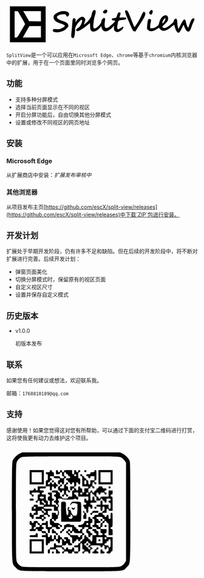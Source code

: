 <svg version="1.0" xmlns="http://www.w3.org/2000/svg" width="487pt" height="109pt" viewBox="0 0 487 109"><g transform="translate(0.000000,109.000000) scale(0.100000,-0.100000)" fill="#000" stroke="none"><path d="M90 535V80h455 455v455 455H545 90V535zm296 170c51-87 91-161 90-165-1-3-47-80-101-172-96-165-98-168-131-168h-34v336 335l42-3 42-3 92-160zm494 35V609l-151 3-151 3-55 95c-30 52-64 110-75 128l-20 32h226 226V740zm0-395V2e2H649 418l34 58c18 32 56 97 83 145l50 86 148 1h147V345z"/><path d="M2485 885c-30-29-32-51-6-65 45-24 91 2 91 52 0 44-48 51-85 13z"/><path d="M2211 881c-11-11-24-37-30-58-5-21-14-57-20-79-13-48-72-126-135-178-24-20-47-36-49-36-3 0 3 23 14 50 10 28 19 61 19 73 0 28-32 65-64 73-43 10-117-40-170-116l-18-25 5 35c6 45-8 70-39 70-33 0-40-22-48-155-4-60-12-151-18-202-6-51-8-103-4-116 7-29 38-40 61-23 17 13 34 112 35 210 0 37 8 62 35 106 41 67 108 140 130 140 44 0-21-168-76-198-70-37-84-75-33-88 30-8 134 53 246 142l76 62 4-83c3-72 6-87 27-109 48-51 142-21 222 72l35 41 11-42c26-97 104-117 199-52 30 21 68 53 84 72l30 34v-56c0-46 4-60 25-80 42-43 106-32 174 31 38 34 52 66 33 78-5 3-30-11-57-30-89-63-109-37-80 102 20 94 15 90 123 1e2 80 7 112 25 90 51-9 12-30 14-90 11-43-2-78-1-78 3 0 3 7 27 16 52 20 59 13 79-23 75-24-3-31-12-52-70l-25-67-50-7c-56-7-70-19-55-46 7-12 21-18 44-18 19 0 35-5 35-11 0-15-1e2-111-155-149-93-64-129-21-108 128 8 53 8 81 1 89-16 19-27 16-59-16-20-20-29-39-29-62 0-56-121-179-176-179-31 0-37 37-24 146 13 103 15 115 42 208 15 53 17 75 9 93-13 28-34 30-60 4z"/><path d="M3677 889c-9-5-24-23-32-39-13-26-13-30 3-50 26-33 58-19 73 30 9 31 9 43-1 55-15 17-19 18-43 4z"/><path d="M3024 876c-7-19 5-55 89-256 81-195 114-260 131-260 8 0 21-3 30-6 10-4 21 7 37 38 12 24 58 96 102 162 122 183 149 253 109 289-27 24-41 9-92-103-51-112-159-285-171-273-4 4-35 78-68 164-86 226-1e2 253-134 257-17 2-29-2-33-12z"/><path d="M1363 855c-59-18-127-60-147-89-21-34-20-74 4-114 26-42 66-66 165-98 130-43 136-66 29-116-60-28-72-30-140-25-65 5-75 3-84-13-16-29-12-38 20-55 53-28 165-13 256 33 44 23 114 94 114 116 0 59-42 92-165 132-92 30-143 71-125 103 17 33 90 61 159 61 61 0 63-1 74-30 15-39 46-37 66 4 12 26 12 33 0 55-26 47-136 65-226 36z"/><path d="M4026 759c-59-16-112-89-136-187-15-62-18-65-74-1e2-44-27-69-36-104-36l-47-1-3 42c-2 22 4 69 13 103 18 69 11 90-30 90-40 0-45-15-61-182-6-65-6-68 24-97 25-25 39-31 74-31 46 0 104 23 164 64l38 25 30-35c64-74 168-52 294 62 41 36 63 51 66 42 3-7 12-38 20-69 19-68 55-123 83-127 25-4 45 23 98 128l37 74 25-61c30-74 63-113 97-113 33 0 49 25 86 135 16 48 39 103 50 122 35 59 19 99-29 73-26-13-51-63-82-157-12-40-26-73-30-73-11 0-51 101-58 148-8 57-32 75-60 47-11-11-44-66-74-123l-54-104-12 34c-7 18-15 72-18 121-6 91-17 113-51 103-19-6-42-45-42-70 0-19-129-127-178-148-49-22-90-21-105 3-9 14 1 28 52 75 70 65 91 98 91 146 0 62-37 92-94 77zm24-92c0-24-55-107-71-107-22 0 3 72 39 113 21 23 32 21 32-6z"/></g></svg>

`SplitView`是一个可以应用在`Microsoft Edge`、`chrome`等基于`chromium`内核浏览器中的扩展，用于在一个页面里同时浏览多个网页。

## 功能
- 支持多种分屏模式
- 选择当前页面显示在不同的视区
- 开启分屏功能后，自由切换其他分屏模式
- 设置或修改不同视区的网页地址

## 安装

### Microsoft Edge
从扩展商店中安装：*扩展发布审核中*

### 其他浏览器
从项目发布主页[https://github.com/escX/split-view/releases](https://github.com/escX/split-view/releases)中下载`ZIP`包进行安装。

## 开发计划
扩展处于早期开发阶段，仍有许多不足和缺陷。但在后续的开发阶段中，将不断对扩展进行完善。后续开发计划：
- 弹窗页面美化
- 切换分屏模式时，保留原有的视区页面
- 自定义视区尺寸
- 设置并保存自定义模式

## 历史版本
- v1.0.0

  初版本发布

## 联系
如果您有任何建议或想法，欢迎联系我。

邮箱：`1768810189@qq.com`

## 支持
感谢使用！如果您觉得这对您有所帮助，可以通过下面的支付宝二维码进行打赏，这将使我更有动力去维护这个项目。

<svg version="1.0" xmlns="http://www.w3.org/2000/svg" width="256pt" height="256pt" viewBox="0 0 256 256"><g transform="translate(0.000000,256.000000) scale(0.100000,-0.100000)" fill="#000" stroke="none"><path d="M265 2426c-55-25-119-90-141-142-12-28-14-194-14-1006 0-1093-5-1012 75-1093 81-80 0-75 1095-75 1095 0 1014-5 1095 75 80 81 75 0 75 1093 0 812-2 978-14 1006-22 52-86 117-141 142l-50 24h-965-965l-50-24zm2001-76c24-12 54-39 70-62l29-41v-967-966l-27-41c-16-24-44-49-70-62-44-21-47-21-992-21-909 0-948 1-984 19-42 22-63 43-86 88-14 29-16 126-16 983 0 913 1 952 19 988 23 45 46 66 91 86 30 13 161 15 979 16 930 0 945 0 987-20z"/><path d="M460 1960v-140h140 140v140 140H6e2 460v-140zm240 0v-1e2H6e2 5e2v1e2 1e2h1e2 1e2v-1e2z"/><path d="M860 2080c0-17-7-20-40-20-33 0-40-3-40-20 0-13 7-20 20-20 18 0 20-7 20-60 0-53-2-60-20-60-18 0-20-7-20-60v-60h-80-80v-40c0-33-3-40-20-40-13 0-20 7-20 20 0 13-7 20-20 20-13 0-20-7-20-20 0-17-7-20-40-20h-40v-40c0-33 3-40 20-40 13 0 20-7 20-20 0-13 7-20 20-20 13 0 20 7 20 20 0 13-7 20-20 20-13 0-20 7-20 20 0 18 7 20 80 20 73 0 80-2 80-20 0-13-7-20-20-20-18 0-20-7-20-60 0-53-2-60-20-60-13 0-20-7-20-20 0-13 7-20 20-20 13 0 20 7 20 20 0 13 7 20 20 20 17 0 20-7 20-40v-40h40c33 0 40-3 40-20 0-18-7-20-60-20-53 0-60 2-60 20 0 17-7 20-40 20-33 0-40-3-40-20 0-13-7-20-20-20-17 0-20-7-20-40v-40h40c33 0 40-3 40-20 0-13-7-20-20-20-13 0-20-7-20-20 0-13-7-20-20-20-13 0-20 7-20 20 0 13-7 20-20 20-17 0-20-7-20-40 0-33 3-40 20-40 13 0 20-7 20-20 0-13 7-20 20-20 17 0 20 7 20 40v40h40 40v40 40h40c33 0 40-3 40-20 0-13 7-20 20-20 13 0 20-7 20-20 0-17-7-20-40-20-33 0-40-3-40-20 0-17-7-20-40-20-33 0-40-3-40-20 0-18 7-20 60-20 53 0 60-2 60-20 0-13 7-20 20-20 13 0 20 7 20 20 0 13 7 20 20 20 13 0 20 7 20 20 0 13-7 20-20 20-13 0-20 7-20 20 0 17 7 20 40 20 33 0 40-3 40-20 0-13 7-20 20-20 13 0 20 7 20 20 0 13-7 20-20 20-17 0-20 7-20 40v40h40c33 0 40 3 40 20 0 18-7 20-80 20-73 0-80 2-80 20 0 19 7 20 1e2 20h1e2v-40-40h40 40v-40c0-33-3-40-20-40-13 0-20 7-20 20 0 17-7 20-40 20h-40v-60c0-53-2-60-20-60-18 0-20-7-20-60 0-53 2-60 20-60 13 0 20-7 20-20 0-17-7-20-40-20h-40v60c0 53-2 60-20 60-13 0-20-7-20-20 0-17-7-20-40-20-33 0-40-3-40-20 0-13-7-20-20-20-13 0-20 7-20 20 0 13-7 20-20 20-13 0-20 7-20 20 0 17-7 20-40 20-33 0-40-3-40-20 0-13-7-20-20-20-13 0-20 7-20 20 0 13-7 20-20 20-17 0-20-7-20-40 0-33 3-40 20-40 17 0 20-7 20-40 0-33-3-40-20-40-13 0-20-7-20-20 0-18 7-20 60-20 53 0 60 2 60 20 0 13 7 20 20 20 13 0 20-7 20-20 0-17 7-20 40-20 33 0 40-3 40-20 0-17 7-20 40-20 33 0 40-3 40-20 0-17-7-20-40-20-33 0-40-3-40-20 0-17 7-20 40-20h40v-80c0-73 2-80 20-80 13 0 20 7 20 20 0 13 7 20 20 20 13 0 20 7 20 20 0 17 7 20 40 20 33 0 40 3 40 20 0 13 7 20 20 20 13 0 20-7 20-20 0-13 7-20 20-20 13 0 20-7 20-20 0-13 7-20 20-20 17 0 20 7 20 40 0 33 3 40 20 40 18 0 20-7 20-60v-60h-60c-53 0-60 2-60 20 0 13-7 20-20 20-17 0-20-7-20-40v-40h-40c-33 0-40-3-40-20 0-13-7-20-20-20-17 0-20-7-20-40 0-33 3-40 20-40 17 0 20 7 20 40v40h60 60v-40-40h40c33 0 40 3 40 20 0 13-7 20-20 20-13 0-20 7-20 20 0 13-7 20-20 20-13 0-20 7-20 20 0 18 7 20 60 20 53 0 60-2 60-20 0-13 7-20 20-20 13 0 20-7 20-20 0-13-7-20-20-20-13 0-20-7-20-20 0-13 7-20 20-20 13 0 20 7 20 20 0 17 7 20 40 20 33 0 40-3 40-20 0-17 7-20 40-20 33 0 40 3 40 20 0 13 7 20 20 20 13 0 20-7 20-20 0-17 7-20 40-20 33 0 40 3 40 20 0 13 7 20 20 20 18 0 20 7 20 80 0 73 2 80 20 80 18 0 20-7 20-60 0-53 2-60 20-60 13 0 20-7 20-20 0-13-7-20-20-20-13 0-20-7-20-20 0-13 7-20 20-20 13 0 20 7 20 20 0 17 7 20 40 20 33 0 40-3 40-20 0-13 7-20 20-20 17 0 20 7 20 40 0 33 3 40 20 40 13 0 20 7 20 20 0 13-7 20-20 20-13 0-20 7-20 20 0 19 7 20 1e2 20 93 0 1e2-1 1e2-20 0-13 7-20 20-20 13 0 20 7 20 20 0 13 7 20 20 20 17 0 20-7 20-40 0-33 3-40 20-40 13 0 20 7 20 20 0 13 7 20 20 20 17 0 20-7 20-40 0-33-3-40-20-40-13 0-20-7-20-20 0-17 7-20 40-20 33 0 40 3 40 20 0 13 7 20 20 20 19 0 20 7 20 140v140h-60c-53 0-60 2-60 20 0 13-7 20-20 20-13 0-20 7-20 20 0 13 7 20 20 20 17 0 20 7 20 40v40h-60c-53 0-60 2-60 20 0 13 7 20 20 20 17 0 20 7 20 40 0 33 3 40 20 40 13 0 20 7 20 20 0 13 7 20 20 20 13 0 20-7 20-20 0-13 7-20 20-20 19 0 20-7 20-120V820h40 40v60c0 53-2 60-20 60-13 0-20 7-20 20 0 13 7 20 20 20 19 0 20 7 20 140 0 133-1 140-20 140-18 0-20-7-20-60 0-53-2-60-20-60-17 0-20 7-20 40 0 33-3 40-20 40-13 0-20-7-20-20 0-13-7-20-20-20-13 0-20 7-20 20 0 13-7 20-20 20-13 0-20 7-20 20 0 17 7 20 40 20h40v40c0 33 3 40 20 40 13 0 20-7 20-20 0-17 7-20 40-20h40v140c0 133-1 140-20 140-13 0-20 7-20 20 0 13 7 20 20 20 17 0 20 7 20 40v40h-40-40v-60-60h-80c-73 0-80-2-80-20 0-13-7-20-20-20-13 0-20 7-20 20 0 13-7 20-20 20-17 0-20 7-20 40 0 33 3 40 20 40 13 0 20-7 20-20 0-13 7-20 20-20 13 0 20 7 20 20 0 17 7 20 40 20 33 0 40-3 40-20 0-13 7-20 20-20 13 0 20 7 20 20 0 13-7 20-20 20-13 0-20 7-20 20 0 13 7 20 20 20 13 0 20 7 20 20 0 17-7 20-40 20-33 0-40 3-40 20 0 17-7 20-40 20-33 0-40-3-40-20 0-13-7-20-20-20-13 0-20-7-20-20 0-13-7-20-20-20-13 0-20-7-20-20 0-13-7-20-20-20-13 0-20 7-20 20 0 13-7 20-20 20-13 0-20-7-20-20 0-13-7-20-20-20-17 0-20 7-20 40 0 33 3 40 20 40 13 0 20 7 20 20 0 13 7 20 20 20 13 0 20-7 20-20 0-13 7-20 20-20 13 0 20 7 20 20 0 13-7 20-20 20-17 0-20 7-20 40 0 33 3 40 20 40 13 0 20-7 20-20 0-13 7-20 20-20 13 0 20 7 20 20 0 13-7 20-20 20-13 0-20 7-20 20 0 13 7 20 20 20 19 0 20 7 20 1e2.0 93-1 1e2-20 1e2-13 0-20-7-20-20 0-17-7-20-40-20-33 0-40-3-40-20 0-17-7-20-40-20-33 0-40-3-40-20 0-13 7-20 20-20 13 0 20-7 20-20 0-13 7-20 20-20 13 0 20 7 20 20 0 17 7 20 40 20h40v-40-40h-40-40v-40c0-33-3-40-20-40-17 0-20 7-20 40 0 33-3 40-20 40-13 0-20 7-20 20 0 13-7 20-20 20-13 0-20 7-20 20 0 13-7 20-20 20-13 0-20 7-20 20 0 13-7 20-20 20-13 0-20-7-20-20 0-13 7-20 20-20 19 0 20-7 20-1e2v-1e2h60c53 0 60-2 60-20 0-17-7-20-40-20h-40v-40c0-33-3-40-20-40-17 0-20 7-20 40 0 33-3 40-20 40-13 0-20 7-20 20 0 13-7 20-20 20-17 0-20-7-20-40 0-33-3-40-20-40-13 0-20 7-20 20 0 13-7 20-20 20-13 0-20 7-20 20 0 13 7 20 20 20 17 0 20 7 20 40 0 33 3 40 20 40 13 0 20-7 20-20 0-13 7-20 20-20 18 0 20 7 20 60 0 53-2 60-20 60-18 0-20 7-20 60 0 53 2 60 20 60 13 0 20 7 20 20 0 13-7 20-20 20-13 0-20-7-20-20 0-13-7-20-20-20-13 0-20 7-20 20 0 13-7 20-20 20-17 0-20-7-20-40 0-33-3-40-20-40-17 0-20 7-20 40v40h-80c-73 0-80-2-80-20 0-13-7-20-20-20-13 0-20 7-20 20 0 13-7 20-20 20-13 0-20-7-20-20 0-13-7-20-20-20-13 0-20 7-20 20 0 13-7 20-20 20-17 0-20-7-20-40v-40h40c33 0 40 3 40 20 0 13 7 20 20 20 17 0 20-7 20-40 0-33 3-40 20-40 13 0 20-7 20-20 0-17-7-20-40-20-33 0-40 3-40 20 0 18-7 20-60 20h-60v40c0 33-3 40-20 40-13 0-20 7-20 20 0 13-7 20-20 20-13 0-20-7-20-20zm320-40c0-13 7-20 20-20 13 0 20-7 20-20 0-13 7-20 20-20 13 0 20-7 20-20 0-17-7-20-40-20-33 0-40-3-40-20 0-13 7-20 20-20 13 0 20-7 20-20 0-13 7-20 20-20 13 0 20-7 20-20 0-13 7-20 20-20 13 0 20 7 20 20 0 13 7 20 20 20 17 0 20-7 20-40v-40h-40-40v-40c0-33 3-40 20-40 13 0 20 7 20 20 0 13 7 20 20 20 13 0 20-7 20-20 0-13-7-20-20-20-18 0-20-7-20-60v-60h-40c-33 0-40-3-40-20 0-18-7-20-60-20-53 0-60 2-60 20 0 13-7 20-20 20-17 0-20 7-20 40 0 33-3 40-20 40-13 0-20 7-20 20 0 18-7 20-60 20-53 0-60-2-60-20 0-17 7-20 40-20 33 0 40-3 40-20 0-13-7-20-20-20-13 0-20-7-20-20 0-13 7-20 20-20 17 0 20-7 20-40 0-33-3-40-20-40-13 0-20-7-20-20 0-13 7-20 20-20 13 0 20-7 20-20 0-13 7-20 20-20 13 0 20-7 20-20 0-13-7-20-20-20-13 0-20 7-20 20 0 17-7 20-40 20h-40v40c0 33 3 40 20 40 13 0 20 7 20 20 0 13-7 20-20 20-18 0-20 7-20 60v60h-40c-33 0-40-3-40-20 0-13 7-20 20-20 13 0 20-7 20-20 0-13-7-20-20-20-17 0-20-7-20-40 0-33 3-40 20-40 17 0 20-7 20-40 0-33-3-40-20-40-17 0-20 7-20 40 0 33-3 40-20 40-18 0-20 7-20 60v60h-40c-33 0-40 3-40 20 0 13 7 20 20 20 13 0 20 7 20 20 0 17-7 20-40 20-33 0-40 3-40 20 0 18 7 20 60 20 53 0 60 2 60 20 0 17 7 20 40 20h40v-40c0-33 3-40 20-40 17 0 20 7 20 40 0 33 3 40 20 40 13 0 20-7 20-20 0-13 7-20 20-20 13 0 20 7 20 20 0 13 7 20 20 20 13 0 20 7 20 20 0 13-7 20-20 20-13 0-20 7-20 20 0 13-7 20-20 20-13 0-20-7-20-20 0-13-7-20-20-20-13 0-20 7-20 20 0 13-7 20-20 20-13 0-20-7-20-20 0-13-7-20-20-20-13 0-20 7-20 20 0 13 7 20 20 20 13 0 20 7 20 20 0 13 7 20 20 20 13 0 20 7 20 20 0 13-7 20-20 20-13 0-20 7-20 20 0 17 7 20 40 20 33 0 40-3 40-20 0-18 7-20 60-20 53 0 60-2 60-20 0-13-7-20-20-20-17 0-20-7-20-40 0-33 3-40 20-40 13 0 20 7 20 20 0 13 7 20 20 20 13 0 20-7 20-20 0-13 7-20 20-20 18 0 20 7 20 60 0 53 2 60 20 60 13 0 20 7 20 20 0 13-7 20-20 20-17 0-20 7-20 40 0 33 3 40 20 40 13 0 20-7 20-20zm2e2-40c0-13-7-20-20-20-13 0-20 7-20 20 0 13 7 20 20 20 13 0 20-7 20-20zm2e2-140c0-33-3-40-20-40-17 0-20 7-20 40 0 33 3 40 20 40 17 0 20-7 20-40zm-160-240v-40h1e2 1e2v-40c0-33-3-40-20-40-13 0-20 7-20 20 0 13-7 20-20 20-17 0-20-7-20-40 0-33 3-40 20-40 13 0 20-7 20-20 0-16-7-20-30-20-23 0-30-4-30-20 0-11 5-20 10-20 6 0 10-9 10-20 0-13 7-20 20-20 17 0 20-7 20-40 0-33 3-40 20-40 18 0 20 7 20 60 0 53 2 60 20 60 13 0 20-7 20-20 0-13 7-20 20-20 17 0 20 7 20 40 0 33-3 40-20 40-13 0-20 7-20 20 0 18 7 20 60 20 53 0 60 2 60 20 0 13-7 20-20 20-17 0-20 7-20 40 0 33-3 40-20 40-17 0-20-7-20-40 0-33-3-40-20-40-18 0-20 7-20 80 0 73 2 80 20 80 13 0 20-7 20-20 0-13 7-20 20-20 13 0 20-7 20-20 0-13 7-20 20-20 17 0 20-7 20-40v-40h40c33 0 40 3 40 20 0 13 7 20 20 20 13 0 20-7 20-20 0-13 7-20 20-20 13 0 20-7 20-20 0-13 7-20 20-20 17 0 20 7 20 40v40h40c33 0 40-3 40-20 0-13-7-20-20-20-13 0-20-7-20-20 0-13 7-20 20-20 18 0 20-7 20-60 0-53-2-60-20-60-17 0-20 7-20 40v40h-60-60v40c0 33-3 40-20 40-17 0-20-7-20-40v-40h-40c-33 0-40-3-40-20 0-17 7-20 40-20h40v-40c0-33 3-40 20-40 17 0 20 7 20 40 0 33 3 40 20 40 17 0 20-7 20-40 0-33-3-40-20-40-13 0-20-7-20-20 0-17-7-20-40-20-33 0-40-3-40-20 0-17-7-20-40-20-33 0-40-3-40-20 0-13-7-20-20-20-13 0-20-7-20-20 0-13 7-20 20-20 18 0 20-7 20-60 0-53-2-60-20-60-13 0-20-7-20-20 0-17 7-20 40-20 33 0 40-3 40-20 0-17 7-20 40-20h40v-40c0-33 3-40 20-40 13 0 20-7 20-20 0-17-7-20-40-20h-40v40c0 33-3 40-20 40-13 0-20 7-20 20 0 17-7 20-40 20-33 0-40-3-40-20 0-13 7-20 20-20 13 0 20-7 20-20 0-13 7-20 20-20 13 0 20-7 20-20 0-17-7-20-40-20h-40v-60c0-53-2-60-20-60-13 0-20 7-20 20 0 13-7 20-20 20-13 0-20 7-20 20 0 13-7 20-20 20-13 0-20 7-20 20 0 13-7 20-20 20-17 0-20-7-20-40 0-33-3-40-20-40-13 0-20-7-20-20 0-13-7-20-20-20-13 0-20-7-20-20 0-13-7-20-20-20-13 0-20-7-20-20 0-17-7-20-40-20-33 0-40-3-40-20 0-17 7-20 40-20h40v-40-40h-40-40v40c0 33-3 40-20 40-13 0-20-7-20-20 0-17-7-20-40-20-33 0-40 3-40 20 0 13-7 20-20 20-13 0-20-7-20-20 0-13-7-20-20-20-13 0-20 7-20 20 0 13-7 20-20 20-13 0-20 7-20 20 0 17 7 20 40 20 33 0 40 3 40 20 0 13 7 20 20 20 13 0 20-7 20-20 0-17 7-20 40-20 33 0 40 3 40 20 0 13-7 20-20 20-17 0-20 7-20 40 0 33-3 40-20 40-13 0-20 7-20 20 0 17-7 20-40 20-33 0-40-3-40-20 0-13 7-20 20-20 13 0 20-7 20-20 0-13-7-20-20-20-13 0-20 7-20 20 0 13-7 20-20 20-13 0-20 7-20 20 0 13-7 20-20 20-13 0-20 7-20 20 0 13-7 20-20 20-17 0-20-7-20-40 0-33-3-40-20-40-17 0-20 7-20 40 0 33-3 40-20 40-17 0-20-7-20-40 0-33-3-40-20-40-17 0-20 7-20 40 0 33-3 40-20 40-13 0-20-7-20-20 0-13-7-20-20-20-17 0-20 7-20 40 0 33-3 40-20 40-13 0-20 7-20 20 0 17-7 20-40 20-33 0-40 3-40 20 0 13 7 20 20 20 13 0 20 7 20 20 0 13-7 20-20 20-13 0-20 7-20 20 0 17 7 20 40 20h40v-40c0-33 3-40 20-40 17 0 20-7 20-40 0-33 3-40 20-40 17 0 20 7 20 40 0 33 3 40 20 40 13 0 20 7 20 20 0 17 7 20 40 20 33 0 40-3 40-20 0-17 7-20 40-20 33 0 40 3 40 20 0 13-7 20-20 20-13 0-20 7-20 20 0 13 7 20 20 20 13 0 20-7 20-20 0-13 7-20 20-20 13 0 20 7 20 20 0 13-7 20-18 20-10 0-24 9-32 20-11 15-26 20-62 20-41 0-48 3-48 20 0 13-7 20-20 20-13 0-20 7-20 20 0 13 7 20 20 20 13 0 20-7 20-20 0-13 7-20 20-20 13 0 20 7 20 20 0 13 7 20 20 20 17 0 20 7 20 40 0 22 5 40 10 40 6 0 10 18 10 40 0 22-4 40-10 40-5 0-10 18-10 40 0 22 5 40 10 40 6 0 10 9 10 20 0 11-4 20-10 20-5 0-10 9-10 20 0 11 5 20 10 20 6 0 10 9 10 20 0 11-4 20-10 20-5 0-10 9-10 20 0 17 7 20 40 20 22 0 40-4 40-10 0-6 47-10 120-10 73 0 120 4 120 10 0 6 9 10 20 10 11 0 20-4 20-10 0-5 9-10 20-10 16 0 20 7 20 30 0 23-4 30-20 30-13 0-20 7-20 20 0 13-7 20-20 20-13 0-20 7-20 20 0 17 7 20 40 20h40v-40zm80 20c0-13-7-20-20-20-13 0-20 7-20 20 0 13 7 20 20 20 13 0 20-7 20-20zm120 0c0-13-7-20-20-20-13 0-20 7-20 20 0 13 7 20 20 20 13 0 20-7 20-20zm-880-80c0-17-7-20-40-20-33 0-40 3-40 20 0 17 7 20 40 20 33 0 40-3 40-20zm0-80c0-13 7-20 20-20 13 0 20-7 20-20 0-13-7-20-20-20-13 0-20 7-20 20 0 13-7 20-20 20-13 0-20 7-20 20 0 13 7 20 20 20 13 0 20-7 20-20zm-160-120c0-13-7-20-20-20-13 0-20 7-20 20 0 13 7 20 20 20 13 0 20-7 20-20zm160-40c0-13 7-20 20-20 13 0 20-7 20-20 0-13-7-20-20-20-13 0-20 7-20 20 0 13-7 20-20 20-13 0-20 7-20 20 0 13 7 20 20 20 13 0 20-7 20-20zm0-160c0-13-7-20-20-20-13 0-20 7-20 20 0 13 7 20 20 20 13 0 20-7 20-20zm1160 0c0-13 7-20 20-20 13 0 20-7 20-20 0-13-7-20-20-20-13 0-20-7-20-20 0-13-7-20-20-20-17 0-20-7-20-40 0-33-3-40-20-40-13 0-20 7-20 20 0 13-7 20-20 20-13 0-20 7-20 20 0 17 7 20 40 20 33 0 40 3 40 20 0 13-7 20-20 20-13 0-20 7-20 20 0 13-7 20-20 20-13 0-20 7-20 20 0 18 7 20 60 20 53 0 60-2 60-20zM620 1040c0-13 7-20 20-20 13 0 20-7 20-20 0-17-7-20-40-20-33 0-40-3-40-20 0-13-7-20-20-20-13 0-20 7-20 20 0 13 7 20 20 20 17 0 20 7 20 40 0 33 3 40 20 40 13 0 20-7 20-20zm1280-320v-60h-60-60v60 60h60 60v-60zm80 40c0-13-7-20-20-20-13 0-20 7-20 20 0 13 7 20 20 20 13 0 20-7 20-20zm80-1e2c0-73-2-80-20-80-13 0-20 7-20 20 0 17-7 20-40 20-33 0-40 3-40 20 0 13 7 20 20 20 13 0 20 7 20 20 0 13 7 20 20 20 13 0 20 7 20 20 0 13 7 20 20 20 18 0 20-7 20-80zm-440 20c0-13 7-20 20-20 13 0 20-7 20-20 0-13-7-20-20-20-13 0-20-7-20-20 0-13 7-20 20-20 13 0 20-7 20-20 0-13-7-20-20-20-13 0-20 7-20 20 0 13-7 20-20 20-13 0-20 7-20 20 0 13-7 20-20 20-13 0-20 7-20 20 0 13 7 20 20 20 13 0 20 7 20 20 0 13 7 20 20 20 13 0 20-7 20-20z"/><path d="M9e2 1880c0-13 7-20 20-20 13 0 20 7 20 20 0 13-7 20-20 20-13 0-20-7-20-20z"/><path d="M1180 1840c0-13-7-20-20-20-17 0-20-7-20-40v-40h-40c-33 0-40 3-40 20 0 13 7 20 20 20 13 0 20 7 20 20 0 13-7 20-20 20-13 0-20-7-20-20 0-13-7-20-20-20-17 0-20-7-20-40 0-33 3-40 20-40 13 0 20-7 20-20 0-13 7-20 20-20 13 0 20 7 20 20 0 13 7 20 20 20 17 0 20-7 20-40 0-33-3-40-20-40-13 0-20-7-20-20 0-13 7-20 20-20 13 0 20 7 20 20 0 13 7 20 20 20 13 0 20-7 20-20 0-13 7-20 20-20 13 0 20 7 20 20 0 13-7 20-20 20-17 0-20 7-20 40 0 33 3 40 20 40 13 0 20-7 20-20 0-13 7-20 20-20 13 0 20 7 20 20 0 13-7 20-20 20-17 0-20 7-20 40 0 33-3 40-20 40-13 0-20 7-20 20 0 13 7 20 20 20 13 0 20 7 20 20 0 13-7 20-20 20-13 0-20-7-20-20z"/><path d="M1084 1467c-2-7-3-96-2-197l3-185 180-1c99-1 188 1 198 3 15 4 17 21 17 187 0 128-4 186-12 194-7 7-43 12-93 12-78 0-81-1-98-29-9-16-17-35-16-43 0-7 5-3 11 8 16 35 51 45 95 30l38-13-1-101c-1-105-14-139-48-126-10 4-16 1-16-7 0-8-15 4-32 26-18 21-31 47-30 57 2 10-2 18-8 18-6 0-8 5-4 12 5 8 0 9-14 6-23-6-32 15-12 27 8 5 8 11 1 19-6 7-10 15-8 17 1 2-4-2-10-10-16-18-17-68-2-73 8-3 8-19 1-58-5-30-10-44-12-30-1 23-2 23-10 5-8-22-27 122-23 185 4 68-3 80-48 80-23 0-42-5-45-13zm222-273c9-35-15-59-50-50-27 7-37 36-12 36 7 0 19 6 25 14 10 12 8 15-11 19-17 3-15 5 9 6 27 1 34-3 39-25z"/><path d="M1740 1360c0-13 7-20 20-20 13 0 20 7 20 20 0 13-7 20-20 20-13 0-20-7-20-20z"/><path d="M1290 1361c0-41 41-56 60-22 14 28 12 35-6 20-12-10-20-10-35-1-10 7-19 8-19 3z"/><path d="M1520 1280c0-11 5-20 10-20 6 0 10-9 10-20 0-11-4-20-10-20-5 0-10-18-10-40 0-38 2-40 30-40h30v60c0 53-2 60-20 60-13 0-20 7-20 20 0 11-4 20-10 20-5 0-10-9-10-20z"/><path d="M17e2 1280c0-13-7-20-20-20-13 0-20-7-20-20 0-13 7-20 20-20 13 0 20 7 20 20 0 18 7 20 60 20 53 0 60 2 60 20 0 18-7 20-60 20-53 0-60-2-60-20z"/><path d="M1620 1140v-40h-40c-29 0-40-4-40-15 0-29-47-65-85-65-28 0-35-4-35-20 0-17 7-20 40-20 33 0 40-3 40-20 0-13-7-20-20-20-13 0-20-7-20-20 0-13-7-20-20-20-13 0-20 7-20 20 0 13-7 20-20 20-13 0-20 7-20 20 0 13-7 20-20 20-13 0-20 7-20 20 0 17-7 20-40 20-22 0-40 5-40 10 0 6-18 10-40 10-22 0-40-4-40-10 0-5-9-10-20-10-17 0-20-7-20-40 0-33-3-40-20-40-13 0-20-7-20-20 0-13-7-20-20-20-13 0-20-7-20-20 0-13 7-20 20-20 13 0 20 7 20 20 0 13 7 20 20 20 13 0 20 7 20 20 0 13 7 20 20 20 13 0 20 7 20 20 0 18 7 20 60 20h60v-40c0-33-3-40-20-40-13 0-20 7-20 20 0 13-7 20-20 20-13 0-20-7-20-20 0-13-7-20-20-20-13 0-20-7-20-20 0-13 7-20 20-20 13 0 20-7 20-20 0-13 7-20 20-20 13 0 20-7 20-20 0-13 7-20 20-20 18 0 20-7 20-60 0-53 2-60 20-60 13 0 20 7 20 20 0 13 7 20 20 20 13 0 20 7 20 20 0 13 7 20 20 20 13 0 20-7 20-20 0-13 7-20 20-20 13 0 20 7 20 20 0 13 7 20 20 20 17 0 20 7 20 40 0 33 3 40 20 40 13 0 20 7 20 20 0 13-7 20-20 20-17 0-20 7-20 40 0 33 3 40 20 40 13 0 20 7 20 20 0 17 7 20 40 20 33 0 40-3 40-20 0-13-7-20-20-20-17 0-20-7-20-40 0-33 3-40 20-40 17 0 20-7 20-40 0-33 3-40 20-40 13 0 20 7 20 20 0 13 7 20 20 20 13 0 20 7 20 20 0 13-7 20-20 20-13 0-20 7-20 20 0 13-7 20-20 20-13 0-20 7-20 20 0 17 7 20 40 20 33 0 40 3 40 20 0 13-7 20-20 20-17 0-20 7-20 40 0 33 3 40 20 40 17 0 20 7 20 40 0 33-3 40-20 40-13 0-20 7-20 20 0 13-7 20-20 20-17 0-20-7-20-40zm0-1e2c0-13-7-20-20-20-13 0-20 7-20 20 0 13 7 20 20 20 13 0 20-7 20-20zm-360-160c0-13 7-20 20-20 13 0 20 7 20 20 0 13 7 20 20 20 13 0 20-7 20-20 0-18 7-20 80-20 73 0 80-2 80-20 0-13-7-20-20-20-13 0-20-7-20-20 0-13-7-20-20-20-13 0-20 7-20 20 0 18-7 20-80 20-73 0-80 2-80 20 0 13-7 20-20 20-13 0-20 7-20 20 0 13 7 20 20 20 13 0 20-7 20-20z"/><path d="M9e2 9e2v-40h40c33 0 40-3 40-20 0-13 7-20 20-20 13 0 20 7 20 20 0 13-7 20-20 20-13 0-20 7-20 20 0 13-7 20-20 20-13 0-20 7-20 20 0 13-7 20-20 20-17 0-20-7-20-40z"/><path d="M1860 1120c0-13 7-20 20-20 13 0 20 7 20 20 0 13-7 20-20 20-13 0-20-7-20-20z"/><path d="M1820 720c0-13 7-20 20-20 13 0 20 7 20 20 0 13-7 20-20 20-13 0-20-7-20-20z"/><path d="M1580 640c0-13 7-20 20-20 13 0 20 7 20 20 0 13-7 20-20 20-13 0-20-7-20-20z"/><path d="M1540 2080c0-13 7-20 20-20 13 0 20 7 20 20 0 13-7 20-20 20-13 0-20-7-20-20z"/><path d="M1820 1960v-140h140 140v140 140h-140-140v-140zm240 0v-1e2h-1e2-1e2v1e2 1e2h1e2 1e2v-1e2z"/><path d="M2020 1760c0-13 7-20 20-20 13 0 20 7 20 20 0 13-7 20-20 20-13 0-20-7-20-20z"/><path d="M460 1520c0-17 7-20 40-20 33 0 40 3 40 20 0 17-7 20-40 20-33 0-40-3-40-20z"/><path d="M1940 1e3c0-13 7-20 20-20 13 0 20 7 20 20 0 13-7 20-20 20-13 0-20-7-20-20z"/><path d="M580 840c0-18-7-20-60-20-53 0-60-2-60-20 0-18 7-20 80-20h80v40c0 33-3 40-20 40-13 0-20-7-20-20z"/><path d="M460 6e2V460h140 140v140 140H6e2 460V6e2zm240 0V5e2H6e2 5e2v1e2 1e2h1e2 1e2V6e2z"/><path d="M1780 560c0-13-7-20-20-20-13 0-20-7-20-20 0-13-7-20-20-20-13 0-20-7-20-20 0-18 7-20 60-20 53 0 60 2 60 20 0 13-7 20-20 20-13 0-20 7-20 20 0 13 7 20 20 20 13 0 20 7 20 20 0 13-7 20-20 20-13 0-20-7-20-20z"/><path d="M1860 5e2v-40h40c33 0 40 3 40 20 0 13-7 20-20 20-13 0-20 7-20 20 0 13-7 20-20 20-17 0-20-7-20-40z"/><path d="M9e2 480c0-13 7-20 20-20 13 0 20 7 20 20 0 13-7 20-20 20-13 0-20-7-20-20z"/></g></svg>
